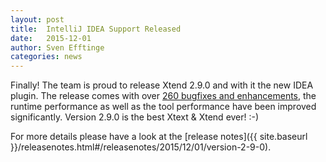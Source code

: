 ```yaml
---
layout: post
title:  IntelliJ IDEA Support Released
date:   2015-12-01
author: Sven Efftinge
categories: news
---
```


Finally! The team is proud to release Xtend 2.9.0 and with it the new IDEA plugin. 
The release comes with over [260 bugfixes and enhancements](https://bugs.eclipse.org/bugs/buglist.cgi?bug_status=RESOLVED&bug_status=VERIFIED&bug_status=CLOSED&status_whiteboard=v2.9&status_whiteboard_type=allwordssubstr), the runtime performance as well as the tool performance have been improved significantly. Version 2.9.0 is the best Xtext & Xtend ever! :-)

For more details please have a look at the [release notes]({{ site.baseurl }}/releasenotes.html#/releasenotes/2015/12/01/version-2-9-0).
